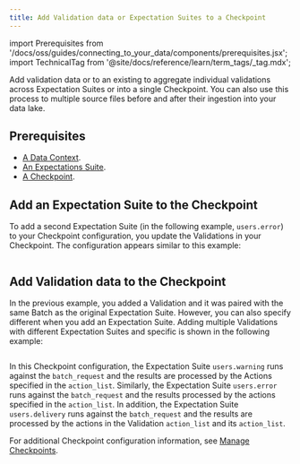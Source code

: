 ```yaml
---
title: Add Validation data or Expectation Suites to a Checkpoint
---
```


import Prerequisites from '/docs/oss/guides/connecting_to_your_data/components/prerequisites.jsx';
import TechnicalTag from '@site/docs/reference/learn/term_tags/_tag.mdx';

Add validation data or <TechnicalTag tag="expectation_suite" text="Expectation Suites" /> to an existing <TechnicalTag tag="checkpoint" text="Checkpoint" /> to aggregate individual validations across Expectation Suites or <TechnicalTag tag="datasource" text="Data Sources" /> into a single Checkpoint. You can also use this process to <TechnicalTag tag="validation" text="Validate" /> multiple source files before and after their ingestion into your data lake.

## Prerequisites

<Prerequisites>

- [A Data Context](/docs/oss/guides/setup/configuring_data_contexts/instantiating_data_contexts/instantiate_data_context).
- [An Expectations Suite](/docs/oss/guides/expectations/how_to_create_and_edit_expectations_with_instant_feedback_from_a_sample_batch_of_data).
- [A Checkpoint](./how_to_create_a_new_checkpoint.md).

</Prerequisites>

## Add an Expectation Suite to the Checkpoint

To add a second Expectation Suite (in the following example, `users.error`) to your Checkpoint configuration, you update the Validations in your Checkpoint.  The configuration appears similar to this example:

```python name="tests/integration/docusaurus/validation/checkpoints/how_to_add_validations_data_or_suites_to_a_checkpoint.py add_expectation_suite"
```

## Add Validation data to the Checkpoint

In the previous example, you added a Validation and it was paired with the same Batch as the original Expectation Suite.  However, you can also specify different <TechnicalTag tag="batch_request" text="Batch Requests" /> when you add an Expectation Suite.  Adding multiple Validations with different Expectation Suites and specific <TechnicalTag tag="action" text="Actions" /> is shown in the following example:

```python name="tests/integration/docusaurus/validation/checkpoints/how_to_add_validations_data_or_suites_to_a_checkpoint.py add_validation"
```

In this Checkpoint configuration, the Expectation Suite `users.warning` runs against the `batch_request` and the results are processed by the Actions specified in the `action_list`. Similarly, the Expectation Suite `users.error` runs against the `batch_request` and the results processed by the actions specified in the `action_list`. In addition, the Expectation Suite `users.delivery` runs against the `batch_request` and the results are processed by the actions in the Validation `action_list` and its `action_list`.

For additional Checkpoint configuration information, see [Manage Checkpoints](./checkpoint_lp.md).
